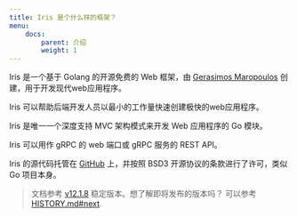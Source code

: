 ```yaml
---
title: Iris 是个什么样的框架？
menu:
    docs:
        parent: 介绍
        weight: 1
---
```


Iris 是一个基于 Golang 的开源免费的 Web 框架，由 [Gerasimos Maropoulos](https://twitter.com/MakisMaropoulos) 创建，用于开发现代web应用程序。

Iris 可以帮助后端开发人员以最小的工作量快速创建极快的web应用程序。

Iris 是唯一一个深度支持 MVC 架构模式来开发 Web 应用程序的 Go 模块。

Iris 可以用作 gRPC 的 web 端口或 gRPC 服务的 REST API。

Iris 的源代码托管在 [GitHub](https://github.com/kataras/iris) 上，并按照 BSD3 开源协议的条款进行了许可，类似 Go 项目本身。

> 文档参考 [v12.1.8](https://github.com/kataras/iris/tree/v12.1.8) 稳定版本。想了解即将发布的版本吗？ 可以参考 [HISTORY.md#next](https://github.com/kataras/iris/blob/master/HISTORY.md#next).

